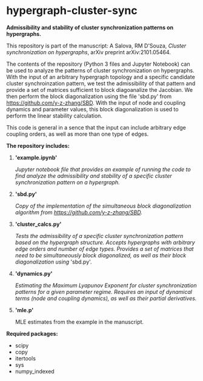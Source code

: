 # hypergraph-cluster-sync
**Admissibility and stability of cluster synchronization patterns on hypergraphs.**

This repository is part of the manuscript: A Salova, RM D'Souza, _Cluster synchronization on hypergraphs_, arXiv preprint arXiv:2101.05464.

The contents of the repository (Python 3 files and Jupyter Notebook) can be used to analyze the patterns of cluster synchronization on hypergraphs. 
With the input of an arbitrary hypergraph topology and a specific candidate cluster synchroinzation pattern, we test the admissibility of 
that pattern and provide a set of matrices sufficient to block diagoanalize the Jacobian. 
We then perform the block diagonalization using the file 'sbd.py' from https://github.com/y-z-zhang/SBD. 
With the input of node and coupling dynamics and parameter values, this block diagonalization is used to perform the linear stability calculation. 

This code is general in a sence that the input can include arbitrary edge coupling orders, as well as more than one type of 
edges.

**The repository includes:**

1. **'example.ipynb'**

   _Jupyter notebook file that provides an example of running the code to find analyze the admissibility and stability of a specific cluster 
   synchronization pattern on a hypergraph._
   
2. **'sbd.py'**

   _Copy of the implementation of the simultaneous block diagonalization algorithm from https://github.com/y-z-zhang/SBD._
   
3. **'cluster_calcs.py'**

   _Tests the admissibility of a specific cluster synchronization pattern based on the hypergraph structure. Accepts hypergraphs with arbitrary 
   edge orders and number of edge types. Provides a set of matrices that need to be simultaneously block diagonalized, as well as their block
   diagonalization using_ 'sbd.py'.
   
4. **'dynamics.py'**

   _Estimating the Maximum Lyapunov Exponent for cluster synchronization patterns for a given parameter regime. Requires an input of dynamical 
   terms (node and coupling dynamics), as well as their partial derivatives._
   
5. **'mle.p'**

    MLE estimates from the example in the manuscript.
    
**Required packages:**

- scipy
- copy
- itertools
- sys
- numpy_indexed
